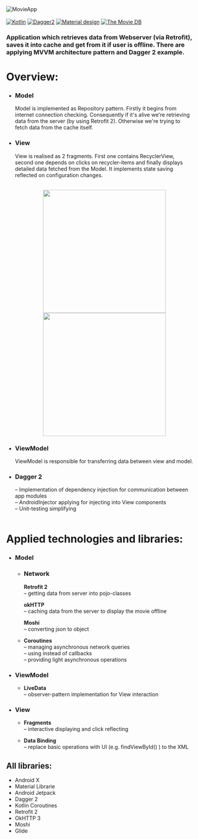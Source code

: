 
![MovieApp](https://github.com/Urdzik/MovieApp/blob/master/readme/Photo%20for%20github.png?raw=true)
<br/><br/>
[![Kotlin](https://img.shields.io/badge/Kotlin-1.3.61-blue.svg)](https://kotlinlang.org)
[![Dagger2](https://img.shields.io/badge/Dagger%202-2.26-red.svg)](https://github.com/google/dagger)
[![Material design](https://img.shields.io/badge/Material%20Design-1.2.0--alpha%205-%237464f2.svg)](https://material.io)
[![The Movie DB](https://img.shields.io/badge/TMDB-V4-%2300d573.svg)](https://www.themoviedb.org/)

### Application which retrieves data from Webserver (via Retrofit), saves it into cache and get from it if user is offline. There are applying MVVM architecture pattern and Dagger 2 example.
 # Overview:

* ### __Model__
   Model is implemented as Repository pattern. Firstly it begins from internet connection checking. Consequently if it's alive we're retrieving data from the server (by using Retrofit 2). Otherwise we're trying to fetch data from the cache itself.
* ### __View__
     View is realised as 2 fragments. First one contains RecyclerView, second one depends on clicks on recycler-items and finally displays detailed data fetched from the Model. It implements state saving reflected on configuration changes.
    <br/><br/>

    <div align = "center">
     <img src = "https://github.com/Urdzik/MovieApp/blob/master/readme/Screenshot_1582798408_framed.png?raw=true" width="330">
     <img src = "https://github.com/Urdzik/MovieApp/blob/master/readme/Screenshot_1582798427_framed.png?raw=true" width="330">
    </div>

*  ### __ViewModel__
   ViewModel is responsible for transferring data between view and model.
* ### __Dagger 2__
    – Implementation of dependency injection for communication between app modules<br/>
    – AndroidInjector applying for injecting into View components<br/>
    – Unit-testing simplifying
    <br/><br/>


# Applied technologies and libraries:


* ### __Model__

	* ### __Network__<br/>
	     __Retrofit 2__ <br/>
		– getting data from server into pojo-classes
     
	     __okHTTP__ <br/>
	        – caching data from the server to display the movie offline
		
	     __Moshi__ <br/>
		– converting  json to object
       
   * __Coroutines__ <br/>
      – managing asynchronous network queries<br/>
      – using instead of callbacks<br/>
      – providing light asynchronous operations

* ### __ViewModel__
   * __LiveData__ <br/>
      – observer-pattern implementation for View interaction
         
* ### __View__
   * __Fragments__ <br/>
     – interactive displaying and click reflecting
          
  *  __Data Binding__ <br/>
    – replace basic operations with UI (e.g. findViewById() ) to the XML

## All libraries: <br/>

* Android X
* Material Librarie 
* Android Jetpack
* Dagger 2
* Kotlin Coroutines
* Retrofit 2
* OkHTTP 3
* Moshi
* Glide

